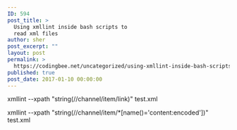 ```yaml
---
ID: 594
post_title: >
  Using xmllint inside bash scripts to
  read xml files
author: sher
post_excerpt: ""
layout: post
permalink: >
  https://codingbee.net/uncategorized/using-xmllint-inside-bash-scripts-to-read-xml-files
published: true
post_date: 2017-01-10 00:00:00
---
```

xmllint --xpath "string(//channel/item/link)" test.xml

xmllint --xpath "string(//channel/item/*[name()='content:encoded'])" test.xml